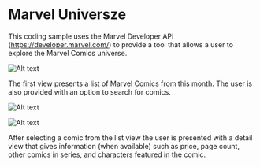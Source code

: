 # Marvel Universze

This coding sample uses the Marvel Developer API (https://developer.marvel.com/) to provide a tool that allows a user to explore the Marvel Comics universe. 


![Alt text](https://i.imgur.com/FRrCNT6l.jpg)

The first view presents a list of Marvel Comics from this month. The user is also provided with an option to search for comics. 

![Alt text](https://i.imgur.com/jh2kYS8l.jpg)

![Alt text](https://i.imgur.com/5H5tRBNl.jpg)

After selecting a comic from the list view the user is presented with a detail view that gives information (when available) such as price, page count, other comics in series, and characters featured in the comic. 
